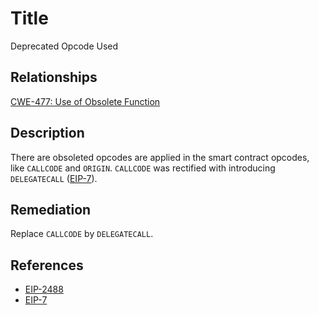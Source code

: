 # Title 
Deprecated Opcode Used

## Relationships 
[CWE-477: Use of Obsolete Function](https://cwe.mitre.org/data/definitions/477.html)

## Description 
There are obsoleted opcodes are applied in the smart contract opcodes, like `CALLCODE` and `ORIGIN`.
`CALLCODE` was rectified with introducing `DELEGATECALL` ([EIP-7](https://eips.ethereum.org/EIPS/eip-7)).

## Remediation
Replace `CALLCODE` by `DELEGATECALL`.

## References 
* [EIP-2488](https://eips.ethereum.org/EIPS/eip-2488)
* [EIP-7](https://eips.ethereum.org/EIPS/eip-7)
